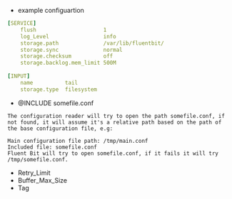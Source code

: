 - example configuartion

```yaml
[SERVICE]
    flush                     1
    log_Level                 info
    storage.path              /var/lib/fluentbit/
    storage.sync              normal
    storage.checksum          off
    storage.backlog.mem_limit 500M
    
[INPUT]
    name          tail
    storage.type  filesystem


```

- @INCLUDE somefile.conf
```shell
The configuration reader will try to open the path somefile.conf, if not found, it will assume it's a relative path based on the path of the base configuration file, e.g:

Main configuration file path: /tmp/main.conf
Included file: somefile.conf
Fluent Bit will try to open somefile.conf, if it fails it will try /tmp/somefile.conf.
```

- Retry_Limit
- Buffer_Max_Size 
- Tag
